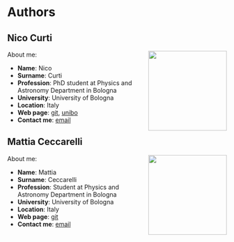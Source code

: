 # Authors

## Nico Curti

<img align="right" width="180" height="183" src="https://avatars0.githubusercontent.com/u/24650975?s=400&v=4"> About me:
- **Name**: Nico
- **Surname**: Curti
- **Profession**: PhD student at Physics and Astronomy Department in Bologna
- **University**: University of Bologna
- **Location**: Italy
- **Web page**: [git](https://github.com/Nico-Curti), [unibo](https://www.unibo.it/sitoweb/nico.curti2)
- **Contact me**: [email](mailto:nico.curti2@unibo.it)

## Mattia Ceccarelli

<img align="right" width="180" height="183" src="https://avatars0.githubusercontent.com/u/41483077?s=400&v=4"> About me:
- **Name**: Mattia
- **Surname**: Ceccarelli
- **Profession**: Student at Physics and Astronomy Department in Bologna
- **University**: University of Bologna
- **Location**: Italy
- **Web page**: [git](https://github.com/Mat092)
- **Contact me**: [email](mailto:mattia.ceccarelli3@studio.unibo.it)

